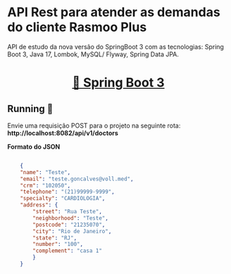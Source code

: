 <div>
    <h1 text-align : justify><strong>API Rest para atender as demandas do cliente Rasmoo Plus</strong></h1>
    <p text-align = justify>API de estudo da nova versão do SpringBoot 3 com as tecnologias: Spring Boot 3, Java 17, Lombok, MySQL/ Flyway, Spring Data JPA.</p>
    <div style='text-align:center'>
        <h1 text-align : center>
            <a href="https://kafka.apache.org/">🔗 Spring Boot 3</a>
        </h1>
    </div>

<h2 text-align : justify> 
	Running 🚀
</h2>
<p text-align = justify>Envie uma requisição POST para o projeto na seguinte rota: <strong> http://localhost:8082/api/v1/doctors </strong></p>

<p><strong>Formato do JSON</strong></p>
	
```json

	{
	"name": "Teste",
	"email": "teste.goncalves@voll.med",
	"crm": "102050",
	"telephone": "(21)99999-9999",
	"specialty": "CARDIOLOGIA",
	"address": {
	    "street": "Rua Teste",
	    "neighborhood": "Teste",
	    "postcode": "21235070",
	    "city": "Rio de Janeiro",
	    "state": "RJ",
	    "number": "100",
	    "complement": "casa 1"
	    }
	}
```

</div>
